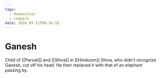 ```yaml
---
tags:
  - Humanities
  - cegep/1
date: 2024-09-11T08:34:16
---
```


# Ganesh

Child of [[Parvati]] and [[Shiva]] in [[Hinduism]]
Shiva, who didn't recognize Ganesh, cut off his head. He then replaced it with that of an elephant passing by.
